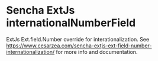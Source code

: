 # Sencha ExtJs internationalNumberField
ExtJs Ext.field.Number override for interationalization. See https://www.cesarzea.com/sencha-extjs-ext-field-number-internationalization/ for more info and documentation.
